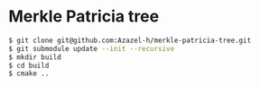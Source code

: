 # Merkle Patricia tree
```bash
$ git clone git@github.com:Azazel-h/merkle-patricia-tree.git
$ git submodule update --init --recursive
$ mkdir build 
$ cd build 
$ cmake ..
```